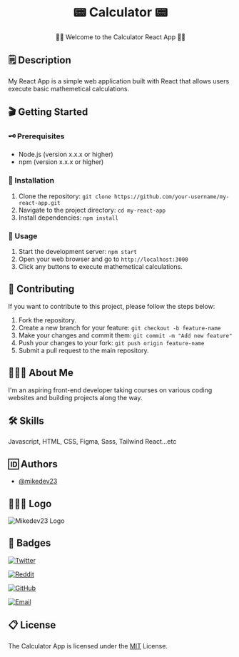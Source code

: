 <h1 align="center" id="title">📟 Calculator 📟</h1>

<p align="center" id="description">👋🏾 Welcome to the Calculator React App 👋🏾</p>

## 🗒️ Description

My React App is a simple web application built with React that allows users execute basic mathemetical calculations.

## 🎬 Getting Started

### 🗝️ Prerequisites

- Node.js (version x.x.x or higher)
- npm (version x.x.x or higher)

### 🔌 Installation

1. Clone the repository: `git clone https://github.com/your-username/my-react-app.git`
2. Navigate to the project directory: `cd my-react-app`
3. Install dependencies: `npm install`

### 📑 Usage

1. Start the development server: `npm start`
2. Open your web browser and go to `http://localhost:3000`
3. Click any buttons to execute mathemetical calculations.

## 📝 Contributing

If you want to contribute to this project, please follow the steps below:

1. Fork the repository.
2. Create a new branch for your feature: `git checkout -b feature-name`
3. Make your changes and commit them: `git commit -m "Add new feature"`
4. Push your changes to your fork: `git push origin feature-name`
5. Submit a pull request to the main repository.

## 🙋🏾‍♂️ About Me

I'm an aspiring front-end developer taking courses on various coding websites and building projects along the way.

## 🛠️ Skills

Javascript, HTML, CSS, Figma, Sass, Tailwind React...etc

## 🆔 Authors

- [@mikedev23](https://github.com/mikedev23)

## 👨🏾‍💻 Logo

![Mikedev23 Logo](https://i.redd.it/cg8wj05fmzdb1.jpg)

## 🪪 Badges

[![Twitter](https://img.shields.io/badge/Twitter-mikedev23-blue?style=flat&logo=twitter)](https://twitter.com/michaelh1277)

[![Reddit](https://img.shields.io/badge/Reddit-mikedev23-gold?style=flat&logo=reddit)](https://www.reddit.com/user/mikedev23)

[![GitHub](https://img.shields.io/badge/GitHub-mikedev23-darkgreen?style=flat&logo=github)](https://github.com/mikedev23)

[![Email](https://img.shields.io/badge/Email-michaelh1277%40gmail.com-red?style=flat&logo=gmail)](mailto:michaelh1277@gmail.com)

## 📋 License

The Calculator App is licensed under the [MIT](https://choosealicense.com/licenses/mit/) License.
